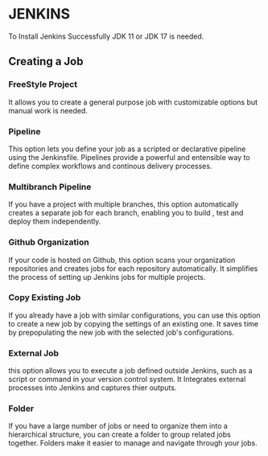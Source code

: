 # JENKINS
To Install Jenkins Successfully JDK 11 or JDK 17 is needed.

## Creating a Job

### FreeStyle Project
It allows you to create a general purpose job with customizable options but manual work is needed.

### Pipeline
This option lets you define your job as a scripted or declarative pipeline using the Jenkinsfile. Pipelines provide a powerful and entensible way to define complex workflows and continous delivery processes.

### Multibranch Pipeline
If you have a project with multiple branches, this option automatically creates a separate job for each branch, enabling you to build , test and deploy them independently.

### Github Organization
If your code is hosted on Github, this option scans your organization repositories and creates jobs for each repository automatically. It simplifies the process of setting up Jenkins jobs for multiple projects.

### Copy Existing Job
If you already have a job with similar configurations, you can use this option to create a new job by copying the settings of an existing one. It saves time by prepopulating the new job with the selected job's configurations.

### External Job
this option allows you to execute a job defined outside Jenkins, such as a script or command in your version control system. It Integrates external processes into Jenkins and captures thier outputs.

### Folder
If you have a large number of jobs or need to organize them into a hierarchical structure, you can create a folder to group related jobs together. Folders make it easier to manage and navigate through your jobs.
